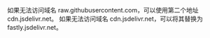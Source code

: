 如果无法访问域名 raw.githubusercontent.com，可以使用第二个地址 cdn.jsdelivr.net。 如果无法访问域名 cdn.jsdelivr.net，可以将其替换为 fastly.jsdelivr.net。
